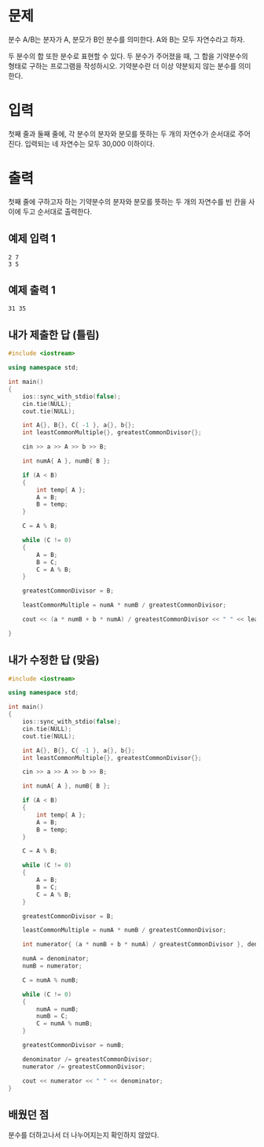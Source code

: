 문제
==============
분수 A/B는 분자가 A, 분모가 B인 분수를 의미한다. A와 B는 모두 자연수라고 하자.

두 분수의 합 또한 분수로 표현할 수 있다. 두 분수가 주어졌을 때, 그 합을 기약분수의 형태로 구하는 프로그램을 작성하시오. 기약분수란 더 이상 약분되지 않는 분수를 의미한다.

입력
==========
첫째 줄과 둘째 줄에, 각 분수의 분자와 분모를 뜻하는 두 개의 자연수가 순서대로 주어진다. 입력되는 네 자연수는 모두 30,000 이하이다.

출력
===========
첫째 줄에 구하고자 하는 기약분수의 분자와 분모를 뜻하는 두 개의 자연수를 빈 칸을 사이에 두고 순서대로 출력한다.

예제 입력 1 
--------------
```
2 7
3 5
```
예제 출력 1 
-------------
```
31 35
```

내가 제출한 답 (틀림)
----------------
```cpp
#include <iostream>

using namespace std;

int main()
{
	ios::sync_with_stdio(false);
	cin.tie(NULL);
	cout.tie(NULL);

	int A{}, B{}, C{ -1 }, a{}, b{};
	int leastCommonMultiple{}, greatestCommonDivisor{};

	cin >> a >> A >> b >> B;

	int numA{ A }, numB{ B };

	if (A < B)
	{
		int temp{ A };
		A = B;
		B = temp;
	}

	C = A % B;

	while (C != 0)
	{
		A = B;
		B = C;
		C = A % B;
	}

	greatestCommonDivisor = B;

	leastCommonMultiple = numA * numB / greatestCommonDivisor;

	cout << (a * numB + b * numA) / greatestCommonDivisor << " " << leastCommonMultiple;

}
```

내가 수정한 답 (맞음)
-----------------
```cpp
#include <iostream>

using namespace std;

int main()
{
	ios::sync_with_stdio(false);
	cin.tie(NULL);
	cout.tie(NULL);

	int A{}, B{}, C{ -1 }, a{}, b{};
	int leastCommonMultiple{}, greatestCommonDivisor{};

	cin >> a >> A >> b >> B;

	int numA{ A }, numB{ B };

	if (A < B)
	{
		int temp{ A };
		A = B;
		B = temp;
	}

	C = A % B;

	while (C != 0)
	{
		A = B;
		B = C;
		C = A % B;
	}

	greatestCommonDivisor = B;

	leastCommonMultiple = numA * numB / greatestCommonDivisor;

	int numerator{ (a * numB + b * numA) / greatestCommonDivisor }, denominator{ leastCommonMultiple };

	numA = denominator;
	numB = numerator;

	C = numA % numB;

	while (C != 0)
	{
		numA = numB;
		numB = C;
		C = numA % numB;
	}

	greatestCommonDivisor = numB;

	denominator /= greatestCommonDivisor;
	numerator /= greatestCommonDivisor;

	cout << numerator << " " << denominator;
}
```

배웠던 점
--------------
분수를 더하고나서 더 나누어지는지 확인하지 않았다.

